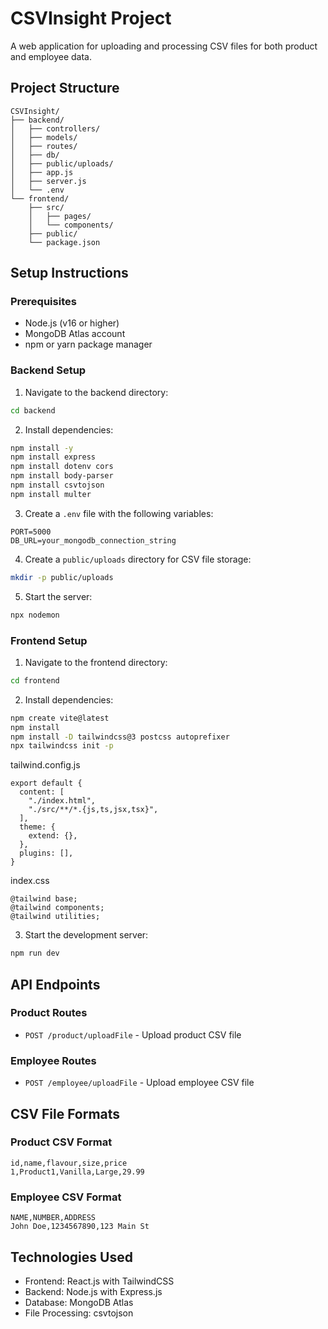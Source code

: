 # CSVInsight Project

A web application for uploading and processing CSV files for both product and employee data.

## Project Structure
```
CSVInsight/
├── backend/
│   ├── controllers/
│   ├── models/
│   ├── routes/
│   ├── db/
│   ├── public/uploads/
│   ├── app.js
│   ├── server.js
│   └── .env
└── frontend/
    ├── src/
    │   ├── pages/
    │   └── components/
    ├── public/
    └── package.json
```

## Setup Instructions

### Prerequisites
- Node.js (v16 or higher)
- MongoDB Atlas account
- npm or yarn package manager

### Backend Setup
1. Navigate to the backend directory:
```bash
cd backend
```

2. Install dependencies:
```bash
npm install -y
npm install express
npm install dotenv cors
npm install body-parser
npm install csvtojson
npm install multer
```

3. Create a `.env` file with the following variables:
```env
PORT=5000
DB_URL=your_mongodb_connection_string
```

4. Create a `public/uploads` directory for CSV file storage:
```bash
mkdir -p public/uploads
```

5. Start the server:
```bash
npx nodemon
```

### Frontend Setup
1. Navigate to the frontend directory:
```bash
cd frontend
```

2. Install dependencies:
```bash
npm create vite@latest
npm install
npm install -D tailwindcss@3 postcss autoprefixer
npx tailwindcss init -p
```
tailwind.config.js
```/** @type {import('tailwindcss').Config} */
export default {
  content: [
    "./index.html",
    "./src/**/*.{js,ts,jsx,tsx}",
  ],
  theme: {
    extend: {},
  },
  plugins: [],
}
```
index.css
```
@tailwind base;
@tailwind components;
@tailwind utilities;
```

3. Start the development server:
```bash
npm run dev
```

## API Endpoints

### Product Routes
- `POST /product/uploadFile` - Upload product CSV file

### Employee Routes
- `POST /employee/uploadFile` - Upload employee CSV file

## CSV File Formats

### Product CSV Format
```csv
id,name,flavour,size,price
1,Product1,Vanilla,Large,29.99
```

### Employee CSV Format
```csv
NAME,NUMBER,ADDRESS
John Doe,1234567890,123 Main St
```

## Technologies Used
- Frontend: React.js with TailwindCSS
- Backend: Node.js with Express.js
- Database: MongoDB Atlas
- File Processing: csvtojson

